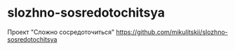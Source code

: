 # slozhno-sosredotochitsya
Проект "Сложно сосредоточиться"  https://github.com/mikulitskii/slozhno-sosredotochitsya
